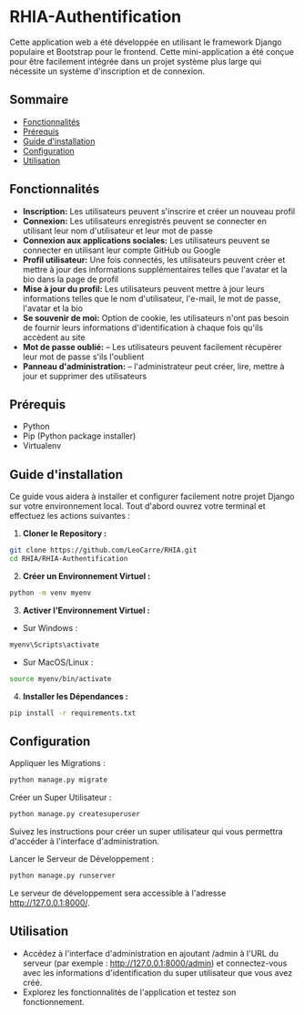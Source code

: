 # RHIA-Authentification

Cette application web a été développée en utilisant le framework Django populaire et Bootstrap pour le frontend. Cette mini-application a été conçue pour être facilement intégrée dans un projet système plus large qui nécessite un système d'inscription et de connexion.

## Sommaire

- [Fonctionnalités](#fonctionnalités)
- [Prérequis](#prérequis)
- [Guide d'installation](#guide-dinstallation)
- [Configuration](#configuration)
- [Utilisation](#utilisation)

## Fonctionnalités
    
- **Inscription:** Les utilisateurs peuvent s'inscrire et créer un nouveau profil
- **Connexion:** Les utilisateurs enregistrés peuvent se connecter en utilisant leur nom d'utilisateur et leur mot de passe
- **Connexion aux applications sociales:** Les utilisateurs peuvent se connecter en utilisant leur compte GitHub ou Google
- **Profil utilisateur:** Une fois connectés, les utilisateurs peuvent créer et mettre à jour des informations supplémentaires telles que l'avatar et la bio dans la page de profil
- **Mise à jour du profil:** Les utilisateurs peuvent mettre à jour leurs informations telles que le nom d'utilisateur, l'e-mail, le mot de passe, l'avatar et la bio
- **Se souvenir de moi:** Option de cookie, les utilisateurs n'ont pas besoin de fournir leurs informations d'identification à chaque fois qu'ils accèdent au site
- **Mot de passe oublié:** – Les utilisateurs peuvent facilement récupérer leur mot de passe s'ils l'oublient
- **Panneau d'administration:** – l'administrateur peut créer, lire, mettre à jour et supprimer des utilisateurs

## Prérequis

- Python
- Pip (Python package installer)
- Virtualenv

## Guide d'installation

Ce guide vous aidera à installer et configurer facilement notre projet Django sur votre environnement local.
Tout d'abord ouvrez votre terminal et effectuez les actions suivantes :

1. **Cloner le Repository :**

```bash
git clone https://github.com/LeoCarre/RHIA.git
cd RHIA/RHIA-Authentification
```

2. **Créer un Environnement Virtuel :**

```bash
python -m venv myenv
```

3. **Activer l'Environnement Virtuel :**
- Sur Windows :

```bash
myenv\Scripts\activate
```
- Sur MacOS/Linux :

```bash
source myenv/bin/activate
```
4. **Installer les Dépendances :**
```bash
pip install -r requirements.txt
```

## Configuration

Appliquer les Migrations :
```bash
python manage.py migrate
```

Créer un Super Utilisateur :
```bash
python manage.py createsuperuser
```
Suivez les instructions pour créer un super utilisateur qui vous permettra d'accéder à l'interface d'administration.

Lancer le Serveur de Développement :
```bash
python manage.py runserver
```
Le serveur de développement sera accessible à l'adresse http://127.0.0.1:8000/.

## Utilisation

- Accédez à l'interface d'administration en ajoutant /admin à l'URL du serveur (par exemple : http://127.0.0.1:8000/admin) et connectez-vous avec les informations d'identification du super utilisateur que vous avez créé.
- Explorez les fonctionnalités de l'application et testez son fonctionnement.